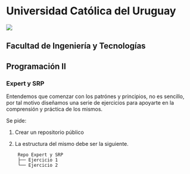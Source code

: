 # Universidad Católica del Uruguay
<img src="https://ucu.edu.uy/sites/all/themes/univer/logo.png"> 

## Facultad de Ingeniería y Tecnologías
## Programación II

### Expert y SRP

Entendemos que comenzar con los patrónes y principios,
no es sencillo, por tal motivo diseñamos una serie de ejercicios
para apoyarte en la comprensión y práctica de los mismos.

Se pide:
1. Crear un repositorio público
2. La estructura del mismo debe ser la siguiente.
            
        Repo Expert y SRP        
        ├── Ejercicio 1
        └── Ejercicio 2
